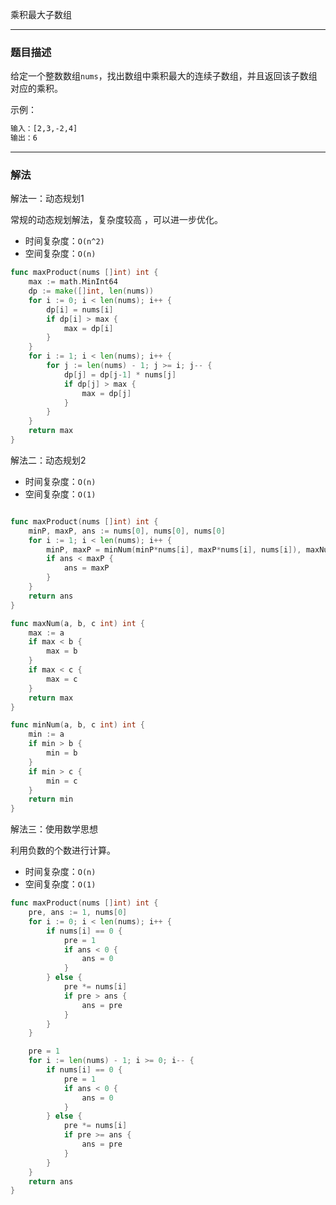 乘积最大子数组

----

### 题目描述

给定一个整数数组`nums`，找出数组中乘积最大的连续子数组，并且返回该子数组对应的乘积。

示例：

```bash
输入：[2,3,-2,4]
输出：6
```

----

### 解法

解法一：动态规划1

常规的动态规划解法，复杂度较高 ，可以进一步优化。

- 时间复杂度：`O(n^2)`
- 空间复杂度：`O(n)`

```go
func maxProduct(nums []int) int {
	max := math.MinInt64
	dp := make([]int, len(nums))
	for i := 0; i < len(nums); i++ {
		dp[i] = nums[i]
		if dp[i] > max {
			max = dp[i]
		}
	}
	for i := 1; i < len(nums); i++ {
		for j := len(nums) - 1; j >= i; j-- {
			dp[j] = dp[j-1] * nums[j]
			if dp[j] > max {
				max = dp[j]
			}
		}
	}
	return max
}
```

解法二：动态规划2

- 时间复杂度：`O(n)`
- 空间复杂度：`O(1)`

```go

func maxProduct(nums []int) int {
	minP, maxP, ans := nums[0], nums[0], nums[0]
	for i := 1; i < len(nums); i++ {
		minP, maxP = minNum(minP*nums[i], maxP*nums[i], nums[i]), maxNum(minP*nums[i], maxP*nums[i], nums[i])
		if ans < maxP {
			ans = maxP
		}
	}
	return ans
}

func maxNum(a, b, c int) int {
	max := a
	if max < b {
		max = b
	}
	if max < c {
		max = c
	}
	return max
}

func minNum(a, b, c int) int {
	min := a
	if min > b {
		min = b
	}
	if min > c {
		min = c
	}
	return min
}
```

解法三：使用数学思想

利用负数的个数进行计算。

- 时间复杂度：`O(n)`
- 空间复杂度：`O(1)`

```go
func maxProduct(nums []int) int {
	pre, ans := 1, nums[0]
	for i := 0; i < len(nums); i++ {
		if nums[i] == 0 {
			pre = 1
			if ans < 0 {
				ans = 0
			}
		} else {
			pre *= nums[i]
			if pre > ans {
				ans = pre
			}
		}
	}

	pre = 1
	for i := len(nums) - 1; i >= 0; i-- {
		if nums[i] == 0 {
			pre = 1
			if ans < 0 {
				ans = 0
			}
		} else {
			pre *= nums[i]
			if pre >= ans {
				ans = pre
			}
		}
	}
	return ans
}
```

